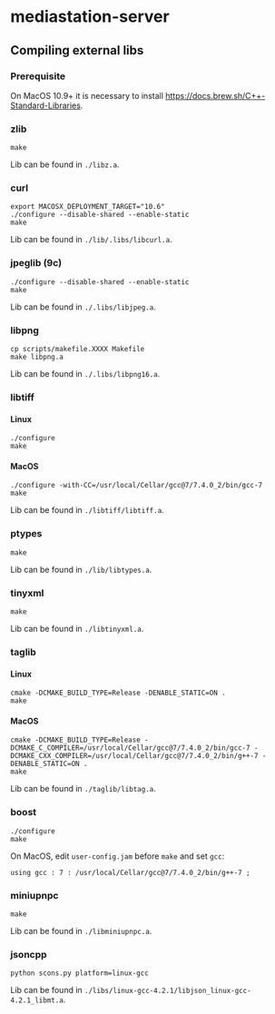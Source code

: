 # mediastation-server

## Compiling external libs

### Prerequisite

On MacOS 10.9+ it is necessary to install https://docs.brew.sh/C++-Standard-Libraries.

### zlib
```
make
```
Lib can be found in `./libz.a`.


### curl
```
export MACOSX_DEPLOYMENT_TARGET="10.6"
./configure --disable-shared --enable-static
make
```
Lib can be found in `./lib/.libs/libcurl.a`.

### jpeglib (9c)
```
./configure --disable-shared --enable-static
make
```
Lib can be found in `./.libs/libjpeg.a`.

### libpng
```
cp scripts/makefile.XXXX Makefile
make libpng.a
```
Lib can be found in `./.libs/libpng16.a`.

### libtiff

#### Linux
```
./configure
make
```
#### MacOS
```
./configure -with-CC=/usr/local/Cellar/gcc@7/7.4.0_2/bin/gcc-7
make
```
Lib can be found in `./libtiff/libtiff.a`.

### ptypes
```
make
```
Lib can be found in `./lib/libtypes.a`.

### tinyxml
```
make
```
Lib can be found in `./libtinyxml.a`.

### taglib

#### Linux
```
cmake -DCMAKE_BUILD_TYPE=Release -DENABLE_STATIC=ON .
make
```

#### MacOS
```
cmake -DCMAKE_BUILD_TYPE=Release -DCMAKE_C_COMPILER=/usr/local/Cellar/gcc@7/7.4.0_2/bin/gcc-7 -DCMAKE_CXX_COMPILER=/usr/local/Cellar/gcc@7/7.4.0_2/bin/g++-7 -DENABLE_STATIC=ON .
make
```

Lib can be found in `./taglib/libtag.a`.

### boost
```
./configure
make
```

On MacOS, edit `user-config.jam` before `make` and set `gcc`:
```
using gcc : 7 : /usr/local/Cellar/gcc@7/7.4.0_2/bin/g++-7 ;
```


### miniupnpc
```
make
```
Lib can be found in `./libminiupnpc.a`.

### jsoncpp
```
python scons.py platform=linux-gcc
```
Lib can be found in `./libs/linux-gcc-4.2.1/libjson_linux-gcc-4.2.1_libmt.a`.

